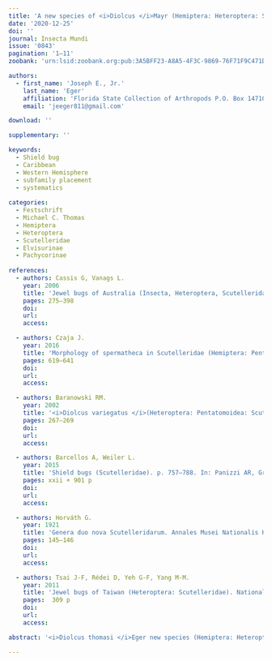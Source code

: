 ```yaml
---
title: 'A new species of <i>Diolcus </i>Mayr (Hemiptera: Heteroptera: Scutelleridae: Pachycorinae) with a reexamination of the subfamily and generic placement of <i>Nesogenes boscii </i>(Fabricius) (Hemiptera: Heteroptera: Scutelleridae: Elvisurinae or Pachycorinae)'
date: '2020-12-25'
doi: ''
journal: Insecta Mundi
issue: '0843'
pagination: '1–11'
zoobank: 'urn:lsid:zoobank.org:pub:3A5BFF23-A8A5-4F3C-9869-76F71F9C471D'

authors:
  - first_name: 'Joseph E., Jr.'
    last_name: 'Eger'
    affiliation: 'Florida State Collection of Arthropods P.O. Box 147100, Gainesville, FL 32614-7100, USA'
    email: 'jeeger811@gmail.com'

download: ''

supplementary: ''

keywords:
  - Shield bug
  - Caribbean
  - Western Hemisphere
  - subfamily placement
  - systematics
  
categories:
  - Festschrift
  - Michael C. Thomas
  - Hemiptera
  - Heteroptera
  - Scutelleridae
  - Elvisurinae
  - Pachycorinae
  
references:
  - authors: Cassis G, Vanags L.
    year: 2006
    title: 'Jewel bugs of Australia (Insecta, Heteroptera, Scutelleridae). In: Rabitsch W (ed.). Hug the bug–for love of true bugs. Festschrift zum 70 Geburtstag von Ernst Heiss. Denisia 19'
    pages: 275–398
    doi: 
    url: 
    access: 

  - authors: Czaja J.
    year: 2016
    title: 'Morphology of spermatheca in Scutelleridae (Hemiptera: Pentatomoidea) and its taxonomic significance. The Canadian Entomologist 148(6)'
    pages: 619–641
    doi: 
    url: 
    access: 

  - authors: Baranowski RM.
    year: 2002
    title: '<i>Diolcus variegatus </i>(Heteroptera: Pentatomoidea: Scutelleridae), a Caribbean species established in South Florida. Florida Entomologist 85(1)'
    pages: 267–269
    doi: 
    url: 
    access: 

  - authors: Barcellos A, Weiler L.
    year: 2015
    title: 'Shield bugs (Scutelleridae). p. 757–788. In: Panizzi AR, Grazia J (eds.). True bugs (Heteroptera) of the Neotropics. Springer Science and Business Media; Dordrecht'
    pages: xxii + 901 p
    doi: 
    url: 
    access: 

  - authors: Horváth G.
    year: 1921
    title: 'Genera duo nova Scutelleridarum. Annales Musei Nationalis Hungarici 18'
    pages: 145–146
    doi: 
    url: 
    access: 

  - authors: Tsai J-F, Rédei D, Yeh G-F, Yang M-M.
    year: 2011
    title: 'Jewel bugs of Taiwan (Heteroptera: Scutelleridae). National Chung Hsing University; Taichung, Taiwan'
    pages:  309 p
    doi: 
    url: 
    access: 

abstract: '<i>Diolcus thomasi </i>Eger new species (Hemiptera: Heteroptera: Scutelleridae: Pachycorinae), is de¬scribed from Cayman Brac and Little Cayman Island and compared to <I>D</I>. <i>chrysorrhoeus </i>(Fabricius), its closest congener. <i>Nesogenes boscii </i>(Fabricius) is removed from the Elvisurinae and placed in the Pachycorinae. The relationship of <I>N</I>. <i>boscii </i>to <I>D</I>. <i>thomasi </i>and <I>D</I>. <i>chrysorrhoeus </i>is discussed.'

---
```


